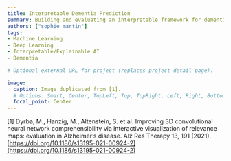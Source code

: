 ```yaml
---
title: Interpretable Dementia Prediction
summary: Building and evaluating an interpretable framework for dementia prediction.
authors: ["sophie_martin"]
tags:
- Machine Learning
- Deep Learning
- Interpretable/Explainable AI
- Dementia

# Optional external URL for project (replaces project detail page).

image:
  caption: Image duplicated from [1].
  # Options: Smart, Center, TopLeft, Top, TopRight, Left, Right, BottomLeft, Bottom, BottomRight
  focal_point: Center
---
```


[1] Dyrba, M., Hanzig, M., Altenstein, S. et al. Improving 3D convolutional neural network comprehensibility via interactive visualization of relevance maps: evaluation in Alzheimer’s disease. Alz Res Therapy 13, 191 (2021). [https://doi.org/10.1186/s13195-021-00924-2](https://doi.org/10.1186/s13195-021-00924-2)


